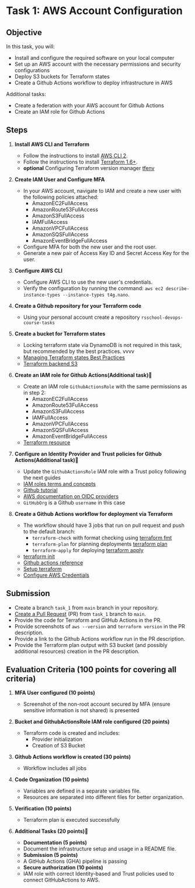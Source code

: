 # Task 1: AWS Account Configuration

## Objective

In this task, you will:

- Install and configure the required software on your local computer
- Set up an AWS account with the necessary permissions and security configurations
- Deploy S3 buckets for Terraform states
- Create a Github Actions workflow to deploy infrastructure in AWS

Additional tasks:

- Create a federation with your AWS account for Github Actions
- Create an IAM role for Github Actions

## Steps

1. **Install AWS CLI and Terraform**

    - Follow the instructions to install [AWS CLI 2](https://docs.aws.amazon.com/cli/latest/userguide/getting-started-install.html).
    - Follow the instructions to install [Terraform 1.6+](https://developer.hashicorp.com/terraform/install?product_intent=terraform).
    - **optional** Configuring Terraform version manager [tfenv](https://github.com/tfutils/tfenv)

2. **Create IAM User and Configure MFA**

    - In your AWS account, navigate to IAM and create a new user with the following policies attached:
        - AmazonEC2FullAccess
        - AmazonRoute53FullAccess
        - AmazonS3FullAccess
        - IAMFullAccess
        - AmazonVPCFullAccess
        - AmazonSQSFullAccess
        - AmazonEventBridgeFullAccess
    - Configure MFA for both the new user and the root user.
    - Generate a new pair of Access Key ID and Secret Access Key for the user.

3. **Configure AWS CLI**

    - Configure AWS CLI to use the new user's credentials.
    - Verify the configuration by running the command: `aws ec2 describe-instance-types --instance-types t4g.nano`.

4. **Create a Github repository for your Terraform code**

    - Using your personal account create a repository `rsschool-devops-course-tasks`

5. **Create a bucket for Terraform states**

    - Locking terraform state via DynamoDB is not required in this task, but recommended by the best practices. vvvv
    - [Managing Terraform states Best Practices](https://spacelift.io/blog/terraform-s3-backend)
    - [Terraform backend S3](https://developer.hashicorp.com/terraform/language/backend/s3)

6. **Create an IAM role for Github Actions(Additional task)💫**

    - Create an IAM role `GithubActionsRole` with the same permissions as in step 2:
        - AmazonEC2FullAccess
        - AmazonRoute53FullAccess
        - AmazonS3FullAccess
        - IAMFullAccess
        - AmazonVPCFullAccess
        - AmazonSQSFullAccess
        - AmazonEventBridgeFullAccess
    - [Terraform resource](https://registry.terraform.io/providers/hashicorp/aws/latest/docs/resources/iam_role)

7. **Configure an Identity Provider and Trust policies for Github Actions(Additional task)💫**

    - Update the `GithubActionsRole` IAM role with a Trust policy following the next guides
    - [IAM roles terms and concepts](https://docs.aws.amazon.com/IAM/latest/UserGuide/id_roles.html#id_roles_terms-and-concepts)
    - [Github tutorial](https://docs.github.com/en/actions/security-for-github-actions/security-hardening-your-deployments/configuring-openid-connect-in-amazon-web-services)
    - [AWS documentation on OIDC providers](https://docs.aws.amazon.com/IAM/latest/UserGuide/id_roles_create_for-idp_oidc.html#idp_oidc_Create_GitHub)
    - `GitHubOrg` is a Github `username` in this case

8. **Create a Github Actions workflow for deployment via Terraform**
    - The workflow should have 3 jobs that run on pull request and push to the default branch:
        - `terraform-check` with format checking using [terraform fmt](https://developer.hashicorp.com/terraform/cli/commands/fmt)
        - `terraform-plan` for planning deployments [terraform plan](https://developer.hashicorp.com/terraform/cli/commands/plan)
        - `terraform-apply` for deploying [terraform apply](https://developer.hashicorp.com/terraform/cli/commands/apply)
    - [terraform init](https://developer.hashicorp.com/terraform/cli/commands/init)
    - [Github actions reference](https://docs.github.com/en/actions/writing-workflows/workflow-syntax-for-github-actions)
    - [Setup terraform](https://github.com/hashicorp/setup-terraform)
    - [Configure AWS Credentials](https://github.com/aws-actions/configure-aws-credentials)

## Submission

- Create a branch `task_1` from `main` branch in your repository.
- [Create a Pull Request](https://docs.github.com/en/pull-requests/collaborating-with-pull-requests/proposing-changes-to-your-work-with-pull-requests/creating-a-pull-request) (PR) from `task_1` branch to `main`.
- Provide the code for Terraform and GitHub Actions in the PR.
- Provide screenshots of `aws --version` and `terraform version` in the PR description.
- Provide a link to the Github Actions workflow run in the PR description.
- Provide the Terraform plan output with S3 bucket (and possibly additional resources) creation in the PR description.

## Evaluation Criteria (100 points for covering all criteria)

1. **MFA User configured (10 points)**

    - Screenshot of the non-root account secured by MFA (ensure sensitive information is not shared) is presented

2. **Bucket and GithubActionsRole IAM role configured (20 points)**

    - Terraform code is created and includes:
        - Provider initialization
        - Creation of S3 Bucket

3. **Github Actions workflow is created (30 points)**

    - Workflow includes all jobs

4. **Code Organization (10 points)**

    - Variables are defined in a separate variables file.
    - Resources are separated into different files for better organization.

5. **Verification (10 points)**

    - Terraform plan is executed successfully

6. **Additional Tasks (20 points)💫**
    - **Documentation (5 points)**
    - Document the infrastructure setup and usage in a README file.
    - **Submission (5 points)**
    - A GitHub Actions (GHA) pipeline is passing
    - **Secure authorization (10 points)**
    - IAM role with correct Identity-based and Trust policies used to connect GitHubActions to AWS.